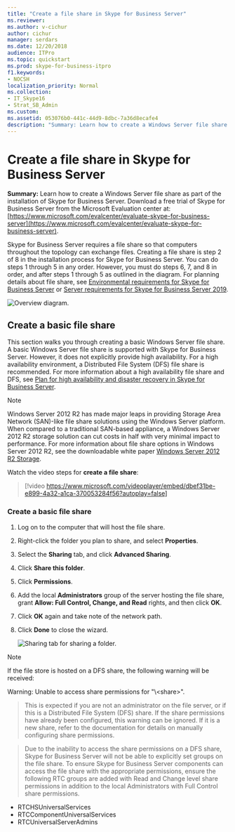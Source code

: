 ```yaml
---
title: "Create a file share in Skype for Business Server"
ms.reviewer: 
ms.author: v-cichur
author: cichur
manager: serdars
ms.date: 12/20/2018
audience: ITPro
ms.topic: quickstart
ms.prod: skype-for-business-itpro
f1.keywords:
- NOCSH
localization_priority: Normal
ms.collection: 
- IT_Skype16
- Strat_SB_Admin
ms.custom: 
ms.assetid: 053076b0-441c-44d9-8dbc-7a36d8ecafe4
description: "Summary: Learn how to create a Windows Server file share as part of the installation of Skype for Business Server. Download a free trial of Skype for Business Server from the Microsoft Evaluation center at: https://www.microsoft.com/evalcenter/evaluate-skype-for-business-server."
---
```


# Create a file share in Skype for Business Server
 
**Summary:** Learn how to create a Windows Server file share as part of the installation of Skype for Business Server. Download a free trial of Skype for Business Server from the Microsoft Evaluation center at:[https://www.microsoft.com/evalcenter/evaluate-skype-for-business-server](https://www.microsoft.com/evalcenter/evaluate-skype-for-business-server).
  
Skype for Business Server requires a file share so that computers throughout the topology can exchange files. Creating a file share is step 2 of 8 in the installation process for Skype for Business Server. You can do steps 1 through 5 in any order. However, you must do steps 6, 7, and 8 in order, and after steps 1 through 5 as outlined in the diagram. For planning details about file share, see [Environmental requirements for Skype for Business Server](../../plan-your-deployment/requirements-for-your-environment/environmental-requirements.md) or [Server requirements for Skype for Business Server 2019](../../../SfBServer2019/plan/system-requirements.md).
  
![Overview diagram.](../../media/e69de059-3040-45ab-9379-1932f9fbb37f.png)
  
## Create a basic file share

This section walks you through creating a basic Windows Server file share. A basic Windows Server file share is supported with Skype for Business Server. However, it does not explicitly provide high availability. For a high availability environment, a Distributed File System (DFS) file share is recommended. For more information about a high availability file share and DFS, see [Plan for high availability and disaster recovery in Skype for Business Server](../../plan-your-deployment/high-availability-and-disaster-recovery/high-availability-and-disaster-recovery.md).
  
> [!NOTE]
> Windows Server 2012 R2 has made major leaps in providing Storage Area Network (SAN)-like file share solutions using the Windows Server platform. When compared to a traditional SAN-based appliance, a Windows Server 2012 R2 storage solution can cut costs in half with very minimal impact to performance. For more information about file share options in Windows Server 2012 R2, see the downloadable white paper [Windows Server 2012 R2 Storage](https://download.microsoft.com/download/9/4/A/94A15682-02D6-47AD-B209-79D6E2758A24/Windows_Server_2012_R2_Storage_White_Paper.pdf). 
  
Watch the video steps for **create a file share**:
  
> [!video https://www.microsoft.com/videoplayer/embed/dbef31be-e899-4a32-a1ca-370053284f56?autoplay=false]
  
### Create a basic file share

1. Log on to the computer that will host the file share.
    
2. Right-click the folder you plan to share, and select **Properties**.
    
3. Select the **Sharing** tab, and click **Advanced Sharing**.
    
4. Click **Share this folder**.
    
5. Click **Permissions**.
    
6. Add the local **Administrators** group of the server hosting the file share, grant **Allow: Full Control, Change, and Read** rights, and then click **OK**.
    
7. Click **OK** again and take note of the network path.
    
8. Click **Done** to close the wizard.
    
     ![Sharing tab for sharing a folder.](../../media/78fe8441-dead-43ed-9a04-3c7c8c657c15.png)
  
> [!NOTE]
>If the file store is hosted on a DFS share, the following warning will be received:

Warning: Unable to access share permissions for "\\<domain>\<share>".

>This is expected if you are not an administrator on the file server, or if this is a Distributed File System (DFS) share. If the share permissions have already been configured, this warning can be ignored. If it is a new share, refer to the documentation for details on manually configuring share permissions.

>Due to the inability to access the share permissions on a DFS share, Skype for Business Server will not be able to explicitly set groups on the file share. To ensure Skype for Business Server components can access the file share with the appropriate permissions, ensure the following RTC groups are added with Read and Change level share permissions in addition to the local Administrators with Full Control share permissions.
* RTCHSUniversalServices
* RTCComponentUniversalServices
* RTCUniversalServerAdmins
